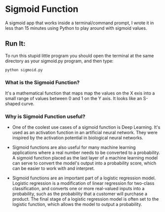 # Sigmoid Function
A sigmoid app that works inside a terminal/command prompt, I wrote it in less than 15 minutes using Python to play around with sigmoid values.

## Run It:

To run this stupid little program you should open the terminal at the same directory as your sigmoid.py program, and then type:

```
python sigmoid.py
```

### What is the Sigmoid Function?
It's a mathematical function that maps map the values on the X exis into a small range of values between 0 and 1 on the Y axis. It looks like an S-shaped curve.

### Why is Sigmoid Function useful?
- One of the coolest use cases of a sigmoid function is Deep Learning. It's used as an activation function in an artificial neural network. They were inspired by the activation potential in biological neural networks.

- Sigmoid functions are also useful for many machine learning applications where a real number needs to be converted to a probability. A sigmoid function placed as the last layer of a machine learning model can serve to convert the model's output into a probability score, which can be easier to work with and interpret.

- Sigmoid functions are an important part of a logistic regression model. Logistic regression is a modification of linear regression for two-class classification, and converts one or more real-valued inputs into a probability, such as the probability that a customer will purchase a product. The final stage of a logistic regression model is often set to the logistic function, which allows the model to output a probability.

